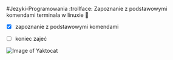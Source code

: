#Jezyki-Programowania :trollface:
Zapoznanie z podstawowymi komendami terminala w linuxie :poop:

- [x] zapoznanie z podstawowymi komendami
- [ ] koniec zajeć


![Image of Yaktocat](https://octodex.github.com/images/yaktocat.png)
